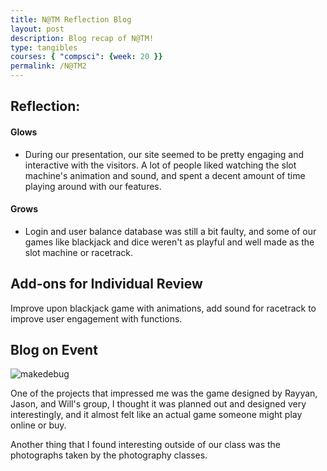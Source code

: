```yaml
---
title: N@TM Reflection Blog
layout: post
description: Blog recap of N@TM!  
type: tangibles
courses: { "compsci": {week: 20 }}
permalink: /N@TM2
---
```


## Reflection:
#### Glows
- During our presentation, our site seemed to be pretty engaging and interactive with the visitors. A lot of people liked watching the slot machine's animation and sound, and spent a decent amount of time playing around with our features.

#### Grows
- Login and user balance database was still a bit faulty, and some of our games like blackjack and dice weren't as playful and well made as the slot machine or racetrack.

## Add-ons for Individual Review
Improve upon blackjack game with animations, add sound for racetrack to improve user engagement with functions.

## Blog on Event

![makedebug]({{site.baseurl}}/images/natm.png)

One of the projects that impressed me was the game designed by Rayyan, Jason, and Will's group, I thought it was planned out and designed very interestingly, and it almost felt like an actual game someone might play online or buy.


Another thing that I found interesting outside of our class was the photographs taken by the photography classes.